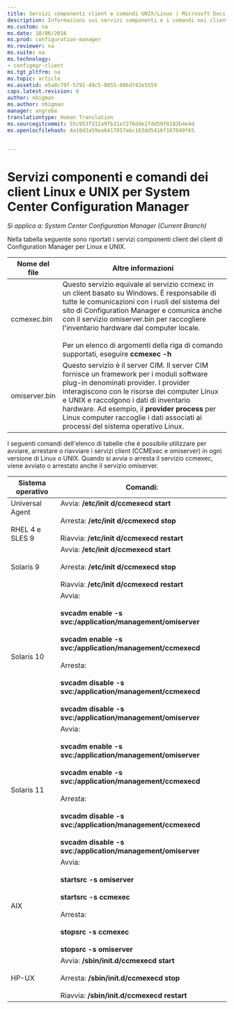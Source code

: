 ```yaml
---
title: Servizi componenti client e comandi UNIX/Linux | Microsoft Docs
description: Informazioni sui servizi componenti e i comandi nei client Linux e UNIX in System Center Configuration Manager.
ms.custom: na
ms.date: 10/06/2016
ms.prod: configuration-manager
ms.reviewer: na
ms.suite: na
ms.technology:
- configmgr-client
ms.tgt_pltfrm: na
ms.topic: article
ms.assetid: e5a8c79f-5791-49c5-8055-086d742e5559
caps.latest.revision: 6
author: nbigman
ms.author: nbigman
manager: angrobe
translationtype: Human Translation
ms.sourcegitcommit: 55c953f312a9fb31e7276dde2fdd59f8183b4e4d
ms.openlocfilehash: 4a10d3a59aa6417857abc163dd5416f167049f65


---
```

# <a name="linux-and-unix-clients-component-services-and-commands-for-system-center-configuration-manager"></a>Servizi componenti e comandi dei client Linux e UNIX per System Center Configuration Manager

*Si applica a: System Center Configuration Manager (Current Branch)*


 Nella tabella seguente sono riportati i servizi componenti client del client di Configuration Manager per Linux e UNIX.  

|Nome del file|Altre informazioni|  
|---------------|----------------------|  
|ccmexec.bin|Questo servizio equivale al servizio ccmexc in un client basato su Windows. È responsabile di tutte le comunicazioni con i ruoli del sistema del sito di Configuration Manager e comunica anche con il servizio omiserver.bin per raccogliere l'inventario hardware dal computer locale.<br /><br /> Per un elenco di argomenti della riga di comando supportati, eseguire **ccmexec -h**|  
|omiserver.bin|Questo servizio è il server CIM. Il server CIM fornisce un framework per i moduli software plug-in denominati provider. I provider interagiscono con le risorse dei computer Linux e UNIX e raccolgono i dati di inventario hardware. Ad esempio, il **provider process** per Linux computer raccoglie i dati associati ai processi del sistema operativo Linux.|  

 I seguenti comandi dell'elenco di tabelle che è possibile utilizzare per avviare, arrestare o riavviare i servizi client (CCMExec e omiserver) in ogni versione di Linux o UNIX. Quando si avvia o arresta il servizio ccmexec, viene avviato o arrestato anche il servizio omiserver.  

|Sistema operativo|Comandi:|  
|----------------------|--------------|  
|Universal Agent<br /><br /> RHEL 4 e SLES 9|Avvia: **/etc/init d/ccmexecd start**<br /><br /> Arresta: **/etc/init d/ccmexecd stop**<br /><br /> Riavvia: **/etc/init d/ccmexecd restart**|  
|Solaris 9|Avvia: **/etc/init d/ccmexecd start**<br /><br /> Arresta: **/etc/init d/ccmexecd stop**<br /><br /> Riavvia: **/etc/init d/ccmexecd restart**|  
|Solaris 10|Avvia:<br /><br /> **svcadm enable -s svc:/application/management/omiserver**<br /><br /> **svcadm enable -s svc:/application/management/ccmexecd**<br /><br /> Arresta:<br /><br /> **svcadm disable -s svc:/application/management/ccmexecd**<br /><br /> **svcadm disable -s svc:/application/management/omiserver**|  
|Solaris 11|Avvia:<br /><br /> **svcadm enable -s svc:/application/management/omiserver**<br /><br /> **svcadm enable -s svc:/application/management/ccmexecd**<br /><br /> Arresta:<br /><br /> **svcadm disable -s svc:/application/management/ccmexecd**<br /><br /> **svcadm disable -s svc:/application/management/omiserver**|  
|AIX|Avvia:<br /><br /> **startsrc -s omiserver**<br /><br /> **startsrc -s ccmexec**<br /><br /> Arresta:<br /><br /> **stopsrc -s ccmexec**<br /><br /> **stopsrc -s omiserver**|  
|HP-UX|Avvia: **/sbin/init.d/ccmexecd start**<br /><br /> Arresta: **/sbin/init.d/ccmexecd stop**<br /><br /> Riavvia: **/sbin/init.d/ccmexecd restart**|  



<!--HONumber=Dec16_HO3-->


